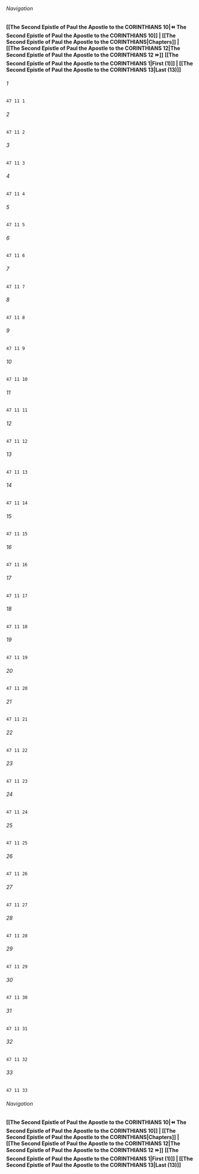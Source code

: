 
###### Navigation
**[[The Second Epistle of Paul the Apostle to the CORINTHIANS 10|⏪ The Second Epistle of Paul the Apostle to the CORINTHIANS 10]] | [[The Second Epistle of Paul the Apostle to the CORINTHIANS|Chapters]] | [[The Second Epistle of Paul the Apostle to the CORINTHIANS 12|The Second Epistle of Paul the Apostle to the CORINTHIANS 12 ⏩]]**
**[[The Second Epistle of Paul the Apostle to the CORINTHIANS 1|First (1)]] | [[The Second Epistle of Paul the Apostle to the CORINTHIANS 13|Last (13)]]**

###### 1
``` verse
47 11 1 
```
###### 2
``` verse
47 11 2 
```
###### 3
``` verse
47 11 3 
```
###### 4
``` verse
47 11 4 
```
###### 5
``` verse
47 11 5 
```
###### 6
``` verse
47 11 6 
```
###### 7
``` verse
47 11 7 
```
###### 8
``` verse
47 11 8 
```
###### 9
``` verse
47 11 9 
```
###### 10
``` verse
47 11 10 
```
###### 11
``` verse
47 11 11 
```
###### 12
``` verse
47 11 12 
```
###### 13
``` verse
47 11 13 
```
###### 14
``` verse
47 11 14 
```
###### 15
``` verse
47 11 15 
```
###### 16
``` verse
47 11 16 
```
###### 17
``` verse
47 11 17 
```
###### 18
``` verse
47 11 18 
```
###### 19
``` verse
47 11 19 
```
###### 20
``` verse
47 11 20 
```
###### 21
``` verse
47 11 21 
```
###### 22
``` verse
47 11 22 
```
###### 23
``` verse
47 11 23 
```
###### 24
``` verse
47 11 24 
```
###### 25
``` verse
47 11 25 
```
###### 26
``` verse
47 11 26 
```
###### 27
``` verse
47 11 27 
```
###### 28
``` verse
47 11 28 
```
###### 29
``` verse
47 11 29 
```
###### 30
``` verse
47 11 30 
```
###### 31
``` verse
47 11 31 
```
###### 32
``` verse
47 11 32 
```
###### 33
``` verse
47 11 33 
```

###### Navigation
**[[The Second Epistle of Paul the Apostle to the CORINTHIANS 10|⏪ The Second Epistle of Paul the Apostle to the CORINTHIANS 10]] | [[The Second Epistle of Paul the Apostle to the CORINTHIANS|Chapters]] | [[The Second Epistle of Paul the Apostle to the CORINTHIANS 12|The Second Epistle of Paul the Apostle to the CORINTHIANS 12 ⏩]]**
**[[The Second Epistle of Paul the Apostle to the CORINTHIANS 1|First (1)]] | [[The Second Epistle of Paul the Apostle to the CORINTHIANS 13|Last (13)]]**

